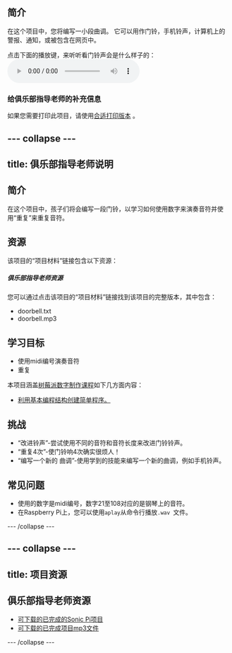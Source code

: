 ## 简介

在这个项目中，您将编写一小段曲调。 它可以用作门铃，手机铃声，计算机上的警报、通知，或被包含在网页中。

<div id="audio-preview" class="pdf-hidden">
  点击下面的播放键，来听听看门铃声会是什么样子的： <audio controls preload> <source src="resources/doorbell.mp3" type="audio/mpeg"> 您的浏览器不支持 <code>audio</code> 元素。 </audio>
</div>

### 给俱乐部指导老师的补充信息

如果您需要打印此项目，请使用[合适打印版本](https://projects.raspberrypi.org/en/projects/compose-tune/print) 。

## \--- collapse \---

## title: 俱乐部指导老师说明

## 简介

在这个项目中，孩子们将会编写一段门铃，以学习如何使用数字来演奏音符并使用“重复”来重复音符。

## 资源

该项目的“项目材料”链接包含以下资源：

##### 俱乐部指导老师资源

您可以通过点击该项目的“项目材料”链接找到该项目的完整版本，其中包含：

* doorbell.txt
* doorbell.mp3

## 学习目标

* 使用midi编号演奏音符
* 重复

本项目涵盖[树莓派数字制作课程](http://rpf.io/curriculum)如下几方面内容：

* [利用基本编程结构创建简单程序。](https://www.raspberrypi.org/curriculum/programming/creator)

## 挑战

* “改进铃声”-尝试使用不同的音符和音符长度来改进门铃铃声。
* “重复4次”-使门铃响4次确实很烦人！
* “编写一个新的 曲调”-使用学到的技能来编写一个新的曲调，例如手机铃声。

## 常见问题

* 使用的数字是midi编号，数字21至108对应的是钢琴上的音符。
* 在Raspberry Pi上，您可以使用` aplay `从命令行播放`.wav `文件。

\--- /collapse \---

## \--- collapse \---

## title: 项目资源

## 俱乐部指导老师资源

* [可下载的已完成的Sonic Pi项目](resources/doorbell.txt)
* [可下载的已完成项目mp3文件](resources/doorbell.mp3)

\--- /collapse \---